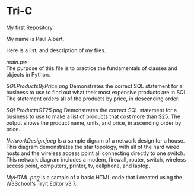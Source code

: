 # Tri-C
My first Repository

My name is Paul Albert.

Here is a list, and description of my files.

*main.pw* <br>
The purpose of this file is to practice the fundamentals of classes and objects in Python.

*SQLProductsByPrice.png*
Demonstrates the correct SQL statement for a business to use to find out what their most expensive products are in SQL. The statement orders all of the products by price, in descending order.

*SQLProductsGT25.png*
Demonstrates the correct SQL statement for a business to use to make a list of products that cost more than $25.  The output shows the product name, units, and price, in ascending order by price.

*NetworkDesign.jpeg*
Is a sample digram of a network design for a house.  This diagram demonstrates the star topology, with all of the hard wired hosts and the wireless access point all connecting directly to one switch.  This network diagram includes a modem, firewall, router, switch, wireless access point, computers, printer, tv, cellphone, and laptop.   

*MyHTML.png*
Is a sample of a basic HTML code that I created using the W3School's Tryit Editor v3.7.

